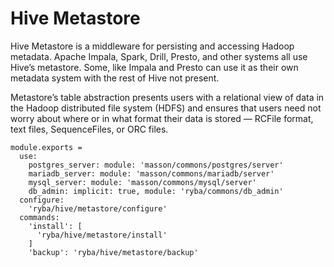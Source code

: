 
# Hive Metastore

Hive Metastore is a middleware for persisting and accessing Hadoop metadata.
Apache Impala, Spark, Drill, Presto, and other systems all use Hive’s metastore. 
Some, like Impala and Presto can use it as their own metadata system with the
rest of Hive not present.

Metastore’s table abstraction presents users with a relational view of data in the Hadoop
distributed file system (HDFS) and ensures that users need not worry about where or in what
format their data is stored — RCFile format, text files, SequenceFiles, or ORC files.

    module.exports =
      use:
        postgres_server: module: 'masson/commons/postgres/server'
        mariadb_server: module: 'masson/commons/mariadb/server'
        mysql_server: module: 'masson/commons/mysql/server'
        db_admin: implicit: true, module: 'ryba/commons/db_admin'
      configure:
        'ryba/hive/metastore/configure'
      commands:
        'install': [
          'ryba/hive/metastore/install'
        ]
        'backup': 'ryba/hive/metastore/backup'
